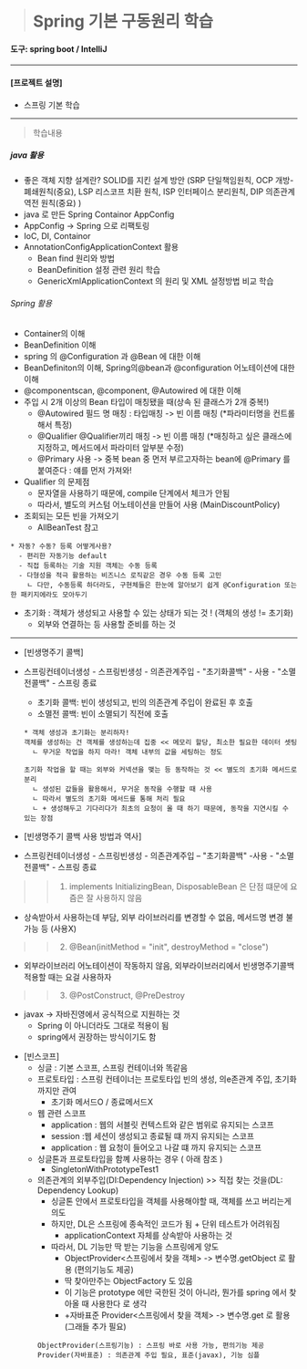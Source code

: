 > # Spring 기본 구동원리  학습

#### 도구: spring boot / IntelliJ 
___
#### [프로젝트 설명]
* 스프링 기본 학습
___
> 학습내용
##### java 활용
* 좋은 객체 지향 설계란? SOLID를 지킨 설계 방안
    (SRP 단일책임원칙, OCP 개방-폐쇄원칙(중요), LSP 리스코프 치환 원칙, 
    ISP 인터페이스 분리원칙, DIP 의존관계 역전 원칙(중요) )
* java 로 만든 Spring Containor AppConfig
* AppConfig -> Spring 으로 리팩토링
* IoC, DI, Containor
* AnnotationConfigApplicationContext 활용 
  * Bean find 원리와 방법
  * BeanDefinition 설정 관련 원리 학습
  * GenericXmlApplicationContext 의 원리 및 XML 설정방법 비교 학습 

###### Spring 활용
* Container의 이해
* BeanDefinition 이해
* spring 의 @Configuration 과 @Bean 에 대한 이해
* BeanDefiniton의 이해, Spring의@bean과 @configuration 어노테이션에 대한 이해
* @componentscan, @component, @Autowired 에 대한 이해
* 주입 시 2개 이상의 Bean 타입이 매칭됐을 때(상속 된 클래스가 2개 중복!)
  - @Autowired 필드 명 매칭 : 타입매칭 -> 빈 이름 매칭 (*파라미터명을 컨트롤 해서 특정)
  - @Qualifier @Qualifier끼리 매칭 -> 빈 이름 매칭 (*매칭하고 싶은 클래스에 지정하고, 메서드에서 파라미터 앞부분 수정)
  - @Primary 사용 -> 중복 bean 중 먼저 부르고자하는 bean에 @Primary 를 붙여준다 : 얘를 먼저 가져와!
* Qualifier 의 문제점
  - 문자열을 사용하기 때문에, compile 단계에서 체크가 안됨
  - 따라서, 별도의 커스텀 어노테이션을 만들어 사용 (MainDiscountPolicy)
* 조회되는 모든 빈을 가져오기
    - AllBeanTest 참고
~~~
* 자동? 수동? 등록 어떻게사용?
  - 편리한 자동기능 default
  - 직접 등록하는 기술 지원 객체는 수동 등록
  - 다형성을 적극 활용하는 비즈니스 로직같은 경우 수동 등록 고민
    ㄴ 다만, 수동등록 하더라도, 구현체들은 한눈에 알아보기 쉽게 @Configuration 또는 한 패키지에라도 모아두기
~~~
* 초기화 : 객체가 생성되고 사용할 수 있는 상태가 되는 것 ! (객체의 생성 != 초기화)
  - 외부와 연결하는 등 사용할 준비를 하는 것
---
* [빈생명주기 콜백]
* 스프링컨테이너생성 - 스프링빈생성 - 의존관계주입 - "초기화콜백" - 사용 - "소멸전콜백" - 스프링 종료
  - 초기화 콜백: 빈이 생성되고, 빈의 의존관계 주입이 완료된 후 호출 
  - 소멸전 콜백: 빈이 소멸되기 직전에 호출
  ~~~
  * 객체 생성과 초기화는 분리하자! 
  객체를 생성하는 건 객체를 생성하는데 집중 << 메모리 할당, 최소한 필요한 데이터 셋팅
    ㄴ 무거운 작업을 하지 마라! 객체 내부의 값을 세팅하는 정도
  
  초기화 작업을 할 때는 외부와 커넥션을 맺는 등 동작하는 것 << 별도의 초기화 메서드로 분리
    ㄴ 생성된 값들을 활용해서, 무거운 동작을 수행할 때 사용
    ㄴ 따라서 별도의 초기화 메서드를 통해 처리 필요
    ㄴ + 생성해두고 기다리다가 최초의 요청이 올 때 하기 때문에, 동작을 지연시킬 수 있는 장점 
  ~~~

* [빈생명주기 콜백 사용 방법과 역사]
* 스프링컨테이너생성 - 스프링빈생성 - 의존관계주입 – "초기화콜백" -사용 - "소멸전콜백" - 스프링 종료
>>1. implements InitializingBean, DisposableBean 은 단점 떄문에 요즘은 잘 사용하지 않음
   - 상속받아서 사용하는데 부담, 외부 라이브러리를 변경할 수 없음, 메서드명 변경 불가능 등 (사용X)
>>2. @Bean(initMethod = "init", destroyMethod = "close")
   - 외부라이브러리 어노테이션이 작동하지 않음, 외부라이브러리에서 빈생명주기콜백 적용할 때는 요걸 사용하자
>>3. @PostConstruct, @PreDestroy
   - javax -> 자바진영에서 공식적으로 지원하는 것 
     - Spring 이 아니더라도 그대로 적용이 됨 
     - spring에서 권장하는 방식이기도 함

* [빈스코프]
  - 싱글 : 기본 스코프, 스프링 컨테이너와 똑같음
  - 프로토타입 : 스프링 컨테이너는 프로토타입 빈의 생성, 의e존관계 주입, 초기화 까지만 관여 
    - 초기화 메서드O / 종료메서드X
  - 웹 관련 스코프
    - application : 웹의 서블릿 컨텍스트와 같은 범위로 유지되는 스코프
    - session :웹 세션이 생성되고 종료될 떄 까지 유지되는 스코프
    - application : 웹 요청이 들어오고 나갈 떄 까지 유지되는 스코프
  * 싱글톤과 프로토타입을 함꼐 사용하는 경우 ( 아래 참조 )
    - SingletonWithPrototypeTest1
  * 의존관계의 외부주입(DI:Dependency Injection) >> 직접 찾는 것을(DL: Dependency Lookup)
    - 싱글톤 안에서 프로토타입을 객체를 사용해야할 때, 객체를 쓰고 버리는게 의도 
    - 하지만, DL은 스프링에 종속적인 코드가 됨 + 단위 테스트가 어려워짐 
      - applicationContext 자체를 상속받아 사용하는 것
    - 따라서, DL 기능만 딱 받는 기능을 스프링에게 양도 
      - ObjectProvider<스프링에서 찾을 객체> -> 변수명.getObject 로 활용 (편의기능도 제공)
      - 딱 찾아만주는 ObjectFactory 도 있음 
      - 이 기능은 prototype 에만 국한된 것이 아니라, 뭔가를 spring 에서 찾아올 때 사용한다 로 생각
      - +자바표준 Provider<스프링에서 찾을 객체> -> 변수명.get 로 활용 (그래들 추가 필요)
    ~~~
    ObjectProvider(스프링기능) : 스프링 바로 사용 가능, 편의기능 제공
    Provider(자바표준) : 의존관계 주입 필요, 표준(javax), 기능 심플
    ~~~
